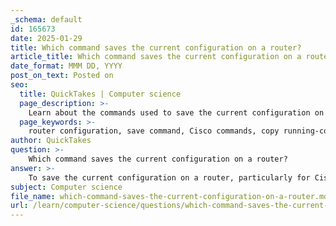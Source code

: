 ```yaml
---
_schema: default
id: 165673
date: 2025-01-29
title: Which command saves the current configuration on a router?
article_title: Which command saves the current configuration on a router?
date_format: MMM DD, YYYY
post_on_text: Posted on
seo:
  title: QuickTakes | Computer science
  page_description: >-
    Learn about the commands used to save the current configuration on a Cisco router, including methods for auto-saving and verifying the saved configuration.
  page_keywords: >-
    router configuration, save command, Cisco commands, copy running-config startup-config, write command, configuration commit auto-save, verify configuration, show startup-config
author: QuickTakes
question: >-
    Which command saves the current configuration on a router?
answer: >-
    To save the current configuration on a router, particularly for Cisco devices, you can use the following commands:\n\n1. **Basic Save Command**:\n   - The most common command to save the running configuration to the startup configuration is:\n     ```\n     copy running-config startup-config\n     ```\n   - Alternatively, you can use the shorthand command:\n     ```\n     write\n     ```\n\n2. **Fast Saving**:\n   - If you want to save the configuration quickly without the safety checks, you can use the fast saving method. However, this method is riskier as it may lead to loss of the existing configuration if a power failure occurs during the save process.\n\n3. **Auto-Save Configuration**:\n   - You can configure the router to automatically back up the running configuration by using the command:\n     ```\n     configuration commit auto-save\n     ```\n   - This feature saves the configuration to a specified location after every commit.\n\n4. **Alternative Save Command**:\n   - Another way to save the configuration is by using:\n     ```\n     copy system:running-config nvram:startup-config\n     ```\n   - This command saves a complete version of the configuration file to the location specified by the CONFIG_FILE environment variable and a distilled version to NVRAM.\n\n5. **Verification**:\n   - After saving the configuration, it is essential to verify that the process was successful. You can do this by executing:\n     ```\n     show startup-config\n     ```\n   - This command allows you to view the configuration that is saved and will be used on the next reboot.\n\nBy using these commands, you can ensure that your router's configuration is saved properly and will persist through reboots.
subject: Computer science
file_name: which-command-saves-the-current-configuration-on-a-router.md
url: /learn/computer-science/questions/which-command-saves-the-current-configuration-on-a-router
---
```


&nbsp;